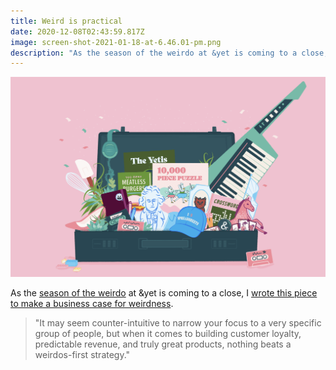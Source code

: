 ```yaml
---
title: Weird is practical
date: 2020-12-08T02:43:59.817Z
image: screen-shot-2021-01-18-at-6.46.01-pm.png
description: "As the season of the weirdo at &yet is coming to a close, I wrote this piece to make a business case for weirdness..."
---
```

![A suitcase full of weird things, like a keytar, an "I love spreadsheets" hat, a high heeled shoe, and more.](screen-shot-2021-01-18-at-6.46.01-pm.png)

As the [season of the weirdo](https://find.yourweirdos.com) at &yet is coming to a close, I [wrote this piece to make a business case for weirdness](https://find.yourweirdos.com/posts/weird-is-practical).

> "It may seem counter-intuitive to narrow your focus to a very specific group of people, but when it comes to building customer loyalty, predictable revenue, and truly great products, nothing beats a weirdos-first strategy."
